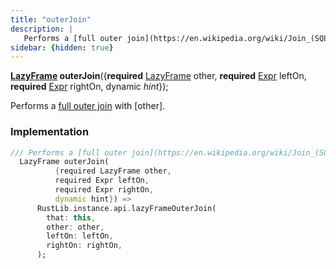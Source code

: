 ```yaml
---
title: "outerJoin"
description: |
   Performs a [full outer join](https://en.wikipedia.org/wiki/Join_(SQL)#Full_outer_join) with [other].
sidebar: {hidden: true}
---
```

<span class="dart-code"><strong>[LazyFrame] outerJoin</strong>({<span class="nobr"><strong>required</strong> [LazyFrame] other</span>, <span class="nobr"><strong>required</strong> [Expr] leftOn</span>, <span class="nobr"><strong>required</strong> [Expr] rightOn</span>, <span class="nobr">dynamic <i>hint</i></span>});</span>

 Performs a [full outer join](https://en.wikipedia.org/wiki/Join_(SQL)#Full_outer_join) with [other].
### Implementation
```dart
/// Performs a [full outer join](https://en.wikipedia.org/wiki/Join_(SQL)#Full_outer_join) with [other].
  LazyFrame outerJoin(
          {required LazyFrame other,
          required Expr leftOn,
          required Expr rightOn,
          dynamic hint}) =>
      RustLib.instance.api.lazyFrameOuterJoin(
        that: this,
        other: other,
        leftOn: leftOn,
        rightOn: rightOn,
      );
```

[LazyFrame]: /reference/classes/lazyframe/
[Expr]: /reference/classes/expr/